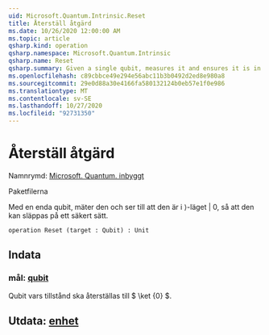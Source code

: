```yaml
---
uid: Microsoft.Quantum.Intrinsic.Reset
title: Återställ åtgärd
ms.date: 10/26/2020 12:00:00 AM
ms.topic: article
qsharp.kind: operation
qsharp.namespace: Microsoft.Quantum.Intrinsic
qsharp.name: Reset
qsharp.summary: Given a single qubit, measures it and ensures it is in the |0⟩ state such that it can be safely released.
ms.openlocfilehash: c89cbbce49e294e56abc11b3b0492d2ed8e980a8
ms.sourcegitcommit: 29e0d88a30e4166fa580132124b0eb57e1f0e986
ms.translationtype: MT
ms.contentlocale: sv-SE
ms.lasthandoff: 10/27/2020
ms.locfileid: "92731350"
---
```

# <a name="reset-operation"></a>Återställ åtgärd

Namnrymd: [Microsoft. Quantum. inbyggt](xref:Microsoft.Quantum.Intrinsic)

Paketfilerna [](https://nuget.org/packages/)


Med en enda qubit, mäter den och ser till att den är i ⟩-läget | 0, så att den kan släppas på ett säkert sätt.

```qsharp
operation Reset (target : Qubit) : Unit
```


## <a name="input"></a>Indata

### <a name="target--qubit"></a>mål: [qubit](xref:microsoft.quantum.lang-ref.qubit)

Qubit vars tillstånd ska återställas till $ \ket {0} $.



## <a name="output--unit"></a>Utdata: [enhet](xref:microsoft.quantum.lang-ref.unit)

